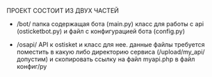 ПРОЕКТ СОСТОИТ ИЗ ДВУХ ЧАСТЕЙ

* /bot/
папка содержащая бота (main.py) класс для работы с api (osticketbot.py)
и файл с конфигурацией бота (config.py)

* /osapi/
API к ostisket и класс для нее. данные файлы требуется поместить в какую либо директорию сервиса (/upload/my_api/ допустим)
и скопировать ссылку на файл myapi.php в файл конфиг/py